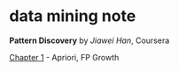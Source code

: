 # data mining note

**Pattern Discovery** by *Jiawei Han*, Coursera

[Chapter 1](http://1ambda.github.io/pattern-discovery-1/) - Apriori, FP Growth  

